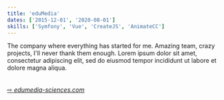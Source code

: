 ```yaml
---
title: 'eduMedia'
dates: ['2015-12-01', '2020-08-01']
skills: ['Symfony', 'Vue', 'CreateJS', 'AnimateCC']
---
```


<base target="_blank">

The company where everything has started for me. Amazing team, crazy projects, I'll never thank them enough.
Lorem ipsum dolor sit amet, consectetur adipiscing elit, sed do eiusmod tempor incididunt ut labore et dolore magna aliqua.  
<br />  
[&#8680; *edumedia-sciences.com*](https://www.edumedia-sciences.com/fr/)